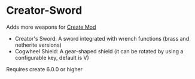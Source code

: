 
Creator-Sword
=======

Adds more weapons for [Create Mod](https://www.curseforge.com/minecraft/mc-mods/create)
- Creator's Sword: A sword integrated with wrench functions (brass and netherite versions)
- Cogwheel Shield: A gear-shaped shield (it can be rotated by using a configurable key, default is V)

Requires create 6.0.0 or higher
